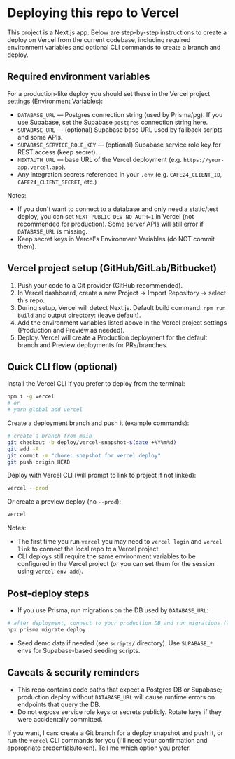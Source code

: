 # Deploying this repo to Vercel

This project is a Next.js app. Below are step-by-step instructions to create a deploy on Vercel from the current codebase, including required environment variables and optional CLI commands to create a branch and deploy.

## Required environment variables
For a production-like deploy you should set these in the Vercel project settings (Environment Variables):

- `DATABASE_URL` — Postgres connection string (used by Prisma/pg). If you use Supabase, set the Supabase `postgres` connection string here.
- `SUPABASE_URL` — (optional) Supabase base URL used by fallback scripts and some APIs.
- `SUPABASE_SERVICE_ROLE_KEY` — (optional) Supabase service role key for REST access (keep secret).
- `NEXTAUTH_URL` — base URL of the Vercel deployment (e.g. `https://your-app.vercel.app`).
- Any integration secrets referenced in your `.env` (e.g. `CAFE24_CLIENT_ID`, `CAFE24_CLIENT_SECRET`, etc.)

Notes:
- If you don't want to connect to a database and only need a static/test deploy, you can set `NEXT_PUBLIC_DEV_NO_AUTH=1` in Vercel (not recommended for production). Some server APIs will still error if `DATABASE_URL` is missing.
- Keep secret keys in Vercel's Environment Variables (do NOT commit them).

## Vercel project setup (GitHub/GitLab/Bitbucket)
1. Push your code to a Git provider (GitHub recommended).
2. In Vercel dashboard, create a new Project → Import Repository → select this repo.
3. During setup, Vercel will detect Next.js. Default build command: `npm run build` and output directory: (leave default).
4. Add the environment variables listed above in the Vercel project settings (Production and Preview as needed).
5. Deploy. Vercel will create a Production deployment for the default branch and Preview deployments for PRs/branches.

## Quick CLI flow (optional)
Install the Vercel CLI if you prefer to deploy from the terminal:

```bash
npm i -g vercel
# or
# yarn global add vercel
```

Create a deployment branch and push it (example commands):

```bash
# create a branch from main
git checkout -b deploy/vercel-snapshot-$(date +%Y%m%d)
git add -A
git commit -m "chore: snapshot for vercel deploy"
git push origin HEAD
```

Deploy with Vercel CLI (will prompt to link to project if not linked):

```bash
vercel --prod
```

Or create a preview deploy (no `--prod`):

```bash
vercel
```

Notes:
- The first time you run `vercel` you may need to `vercel login` and `vercel link` to connect the local repo to a Vercel project.
- CLI deploys still require the same environment variables to be configured in the Vercel project (or you can set them for the session using `vercel env add`).

## Post-deploy steps
- If you use Prisma, run migrations on the DB used by `DATABASE_URL`:

```bash
# after deployment, connect to your production DB and run migrations (locally or CI)
npx prisma migrate deploy
```

- Seed demo data if needed (see `scripts/` directory). Use `SUPABASE_*` envs for Supabase-based seeding scripts.

## Caveats & security reminders
- This repo contains code paths that expect a Postgres DB or Supabase; production deploy without `DATABASE_URL` will cause runtime errors on endpoints that query the DB.
- Do not expose service role keys or secrets publicly. Rotate keys if they were accidentally committed.

If you want, I can: create a Git branch for a deploy snapshot and push it, or run the `vercel` CLI commands for you (I'll need your confirmation and appropriate credentials/token). Tell me which option you prefer.
